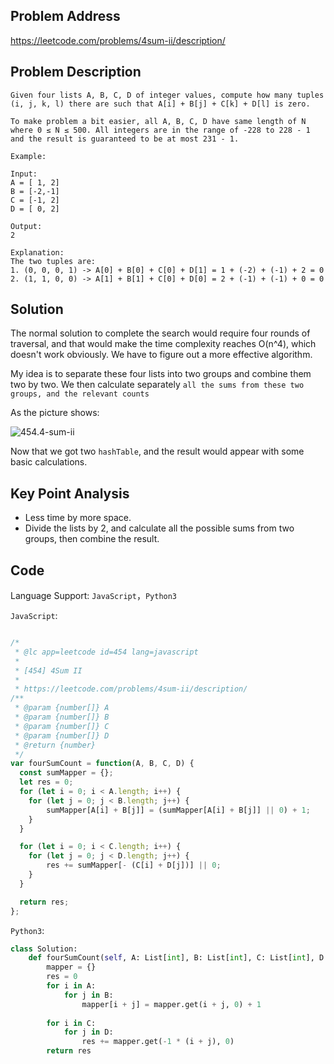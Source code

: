 

## Problem Address
https://leetcode.com/problems/4sum-ii/description/

## Problem Description

```
Given four lists A, B, C, D of integer values, compute how many tuples (i, j, k, l) there are such that A[i] + B[j] + C[k] + D[l] is zero.

To make problem a bit easier, all A, B, C, D have same length of N where 0 ≤ N ≤ 500. All integers are in the range of -228 to 228 - 1 and the result is guaranteed to be at most 231 - 1.

Example:

Input:
A = [ 1, 2]
B = [-2,-1]
C = [-1, 2]
D = [ 0, 2]

Output:
2

Explanation:
The two tuples are:
1. (0, 0, 0, 1) -> A[0] + B[0] + C[0] + D[1] = 1 + (-2) + (-1) + 2 = 0
2. (1, 1, 0, 0) -> A[1] + B[1] + C[0] + D[0] = 2 + (-1) + (-1) + 0 = 0
```
## Solution

The normal solution to complete the search would require four rounds of traversal, and that would make the time complexity reaches O(n^4), which doesn't work obviously. We have to figure out a more effective algorithm.

My idea is to separate these four lists into two groups and combine them two by two. We then calculate separately `all the sums from these two groups, and the relevant counts`

As the picture shows:

![454.4-sum-ii](https://p.ipic.vip/c8uc1i.jpg)


Now that we got two `hashTable`, and the result would appear with some basic calculations.

## Key Point Analysis
- Less time by more space.
- Divide the lists by 2, and calculate all the possible sums from two groups, then combine the result.

## Code

Language Support: `JavaScript`，`Python3`

`JavaScript`: 
```js

/*
 * @lc app=leetcode id=454 lang=javascript
 *
 * [454] 4Sum II
 *
 * https://leetcode.com/problems/4sum-ii/description/
/**
 * @param {number[]} A
 * @param {number[]} B
 * @param {number[]} C
 * @param {number[]} D
 * @return {number}
 */
var fourSumCount = function(A, B, C, D) {
  const sumMapper = {};
  let res = 0;
  for (let i = 0; i < A.length; i++) {
    for (let j = 0; j < B.length; j++) {
        sumMapper[A[i] + B[j]] = (sumMapper[A[i] + B[j]] || 0) + 1;
    }
  }

  for (let i = 0; i < C.length; i++) {
    for (let j = 0; j < D.length; j++) {
        res += sumMapper[- (C[i] + D[j])] || 0;
    }
  }

  return res;
};
```

`Python3`: 

```python
class Solution:
    def fourSumCount(self, A: List[int], B: List[int], C: List[int], D: List[int]) -> int:
        mapper = {}
        res = 0
        for i in A:
            for j in B:
                mapper[i + j] = mapper.get(i + j, 0) + 1
        
        for i in C:
            for j in D:
                res += mapper.get(-1 * (i + j), 0)
        return res
 ```
